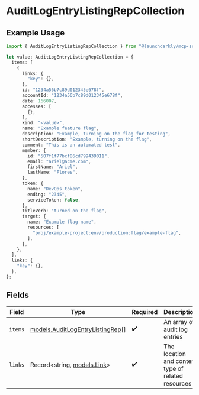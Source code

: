 # AuditLogEntryListingRepCollection

## Example Usage

```typescript
import { AuditLogEntryListingRepCollection } from "@launchdarkly/mcp-server";

let value: AuditLogEntryListingRepCollection = {
  items: [
    {
      links: {
        "key": {},
      },
      id: "1234a56b7c89d012345e678f",
      accountId: "1234a56b7c89d012345e678f",
      date: 166007,
      accesses: [
        {},
      ],
      kind: "<value>",
      name: "Example feature flag",
      description: "Example, turning on the flag for testing",
      shortDescription: "Example, turning on the flag",
      comment: "This is an automated test",
      member: {
        id: "507f1f77bcf86cd799439011",
        email: "ariel@acme.com",
        firstName: "Ariel",
        lastName: "Flores",
      },
      token: {
        name: "DevOps token",
        ending: "2345",
        serviceToken: false,
      },
      titleVerb: "turned on the flag",
      target: {
        name: "Example flag name",
        resources: [
          "proj/example-project:env/production:flag/example-flag",
        ],
      },
    },
  ],
  links: {
    "key": {},
  },
};
```

## Fields

| Field                                                                    | Type                                                                     | Required                                                                 | Description                                                              |
| ------------------------------------------------------------------------ | ------------------------------------------------------------------------ | ------------------------------------------------------------------------ | ------------------------------------------------------------------------ |
| `items`                                                                  | [models.AuditLogEntryListingRep](../models/auditlogentrylistingrep.md)[] | :heavy_check_mark:                                                       | An array of audit log entries                                            |
| `links`                                                                  | Record<string, [models.Link](../models/link.md)>                         | :heavy_check_mark:                                                       | The location and content type of related resources                       |